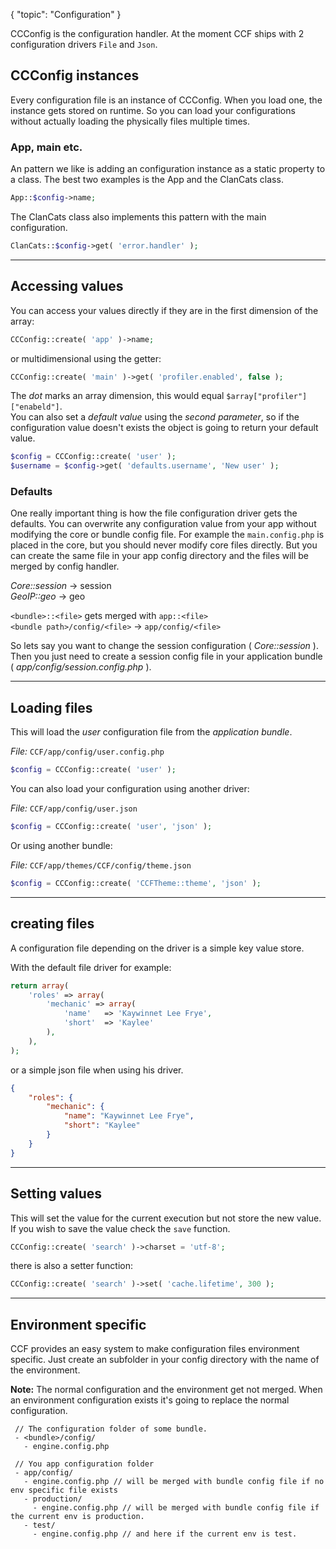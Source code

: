 {
	"topic": "Configuration"
}

CCConfig is the configuration handler. At the moment CCF ships with 2 configuration drivers `File` and `Json`.

## CCConfig instances

Every configuration file is an instance of CCConfig. When you load one, the instance gets stored on runtime. So you can load your configurations without actually loading the physically files multiple times.

### App, main etc.

An pattern we like is adding an configuration instance as a static property to a class. The best two examples is the App and the ClanCats class.

```php
App::$config->name;
```

The ClanCats class also implements this pattern with the main configuration.

```php
ClanCats::$config->get( 'error.handler' );
```

---

## Accessing values

You can access your values directly if they are in the first dimension of the array:

```php
CCConfig::create( 'app' )->name;
```

or multidimensional using the getter:

```php
CCConfig::create( 'main' )->get( 'profiler.enabled', false );
```
The _dot_ marks an array dimension, this would equal `$array["profiler"]["enabeld"]`.<br />
You can also set a _default value_ using the _second parameter_, so if the configuration value doesn't exists the object is going to return your default value.

```php
$config = CCConfig::create( 'user' );
$username = $config->get( 'defaults.username', 'New user' );
```

### Defaults

One really important thing is how the file configuration driver gets the defaults. You can overwrite any configuration value from your app without modifying the core or bundle config file. 
For example the `main.config.php` is placed in the core, but you should never modify core files directly. But you can create the same file in your app config directory and the files will be merged by config handler.

_Core::session_ -> session<br>
_GeoIP::geo_ -> geo

`<bundle>::<file>` gets merged with `app::<file>`<br>
`<bundle path>/config/<file>` -> `app/config/<file>` 

So lets say you want to change the session configuration ( _Core::session_ ). Then you just need to create a session config file in your application bundle ( _app/config/session.config.php_ ).

---

## Loading files

This will load the _user_ configuration file from the _application bundle_.

_File:_ `CCF/app/config/user.config.php`

```php
$config = CCConfig::create( 'user' );
```

You can also load your configuration using another driver:

_File:_ `CCF/app/config/user.json`

```php
$config = CCConfig::create( 'user', 'json' );
```

Or using another bundle:

_File:_ `CCF/app/themes/CCF/config/theme.json`

```php
$config = CCConfig::create( 'CCFTheme::theme', 'json' );
```

---

## creating files

A configuration file depending on the driver is a simple key value store.

With the default file driver for example:

```php
return array(
	'roles' => array(
		'mechanic' => array(
			'name'   => 'Kaywinnet Lee Frye',
			'short'  => 'Kaylee'
		),
	), 
);
```

or a simple json file when using his driver.

```json
{
	"roles": {
		"mechanic": {
			"name": "Kaywinnet Lee Frye",
			"short": "Kaylee"
		}
	}
}
```

---

## Setting values

This will set the value for the current execution but not store the new value. If you wish to save the value check the `save` function.

```php
CCConfig::create( 'search' )->charset = 'utf-8';
```

there is also a setter function:

```php
CCConfig::create( 'search' )->set( 'cache.lifetime', 300 );
```

---

## Environment specific

CCF provides an easy system to make configuration files environment specific. Just create an subfolder in your config directory with the name of the environment.

**Note:** The normal configuration and the environment get not merged. When an environment configuration exists it's going to replace the normal configuration.

```
 // The configuration folder of some bundle.
 - <bundle>/config/
   - engine.config.php
   
 // You app configuration folder
 - app/config/
   - engine.config.php // will be merged with bundle config file if no env specific file exists
   - production/
     - engine.config.php // will be merged with bundle config file if the current env is production.
   - test/
     - engine.config.php // and here if the current env is test.
```
 